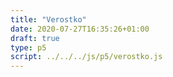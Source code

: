 ```yaml
---
title: "Verostko"
date: 2020-07-27T16:35:26+01:00
draft: true
type: p5
script: ../../../js/p5/verostko.js
---
```


